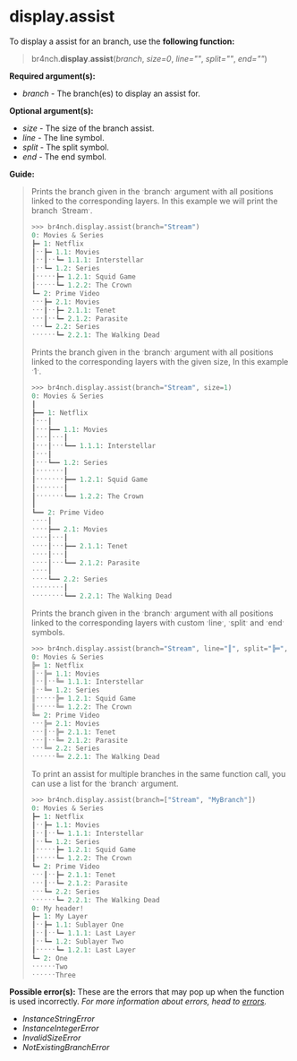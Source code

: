 # display.assist

To display a assist for an branch, use the **following function:**

> br4nch.**display**.**assist**(*branch*, *size=0*, *line=""*, *split=""*, *end=""*)

**Required argument(s):**

- *branch* - The branch(es) to display an assist for.

**Optional argument(s):**

- *size* - The size of the branch assist.
- *line* - The line symbol.
- *split* - The split symbol.
- *end* - The end symbol.

**Guide:**

> Prints the branch given in the ˑbranchˑ argument with all positions linked to the corresponding layers. In this example we will print the branch ˑStreamˑ.
>
> ```python
> >>> br4nch.display.assist(branch="Stream")
> 0: Movies & Series
> ┣━ 1: Netflix
> ┃ˑˑ┣━ 1.1: Movies
> ┃ˑˑ┃ˑˑ┗━ 1.1.1: Interstellar
> ┃ˑˑ┗━ 1.2: Series
> ┃ˑˑˑˑˑ┣━ 1.2.1: Squid Game
> ┃ˑˑˑˑˑ┗━ 1.2.2: The Crown
> ┗━ 2: Prime Video
> ˑˑˑ┣━ 2.1: Movies
> ˑˑˑ┃ˑˑ┣━ 2.1.1: Tenet
> ˑˑˑ┃ˑˑ┗━ 2.1.2: Parasite
> ˑˑˑ┗━ 2.2: Series
> ˑˑˑˑˑˑ┗━ 2.2.1: The Walking Dead
> ```
>
> Prints the branch given in the ˑbranchˑ argument with all positions linked to the corresponding layers with the given size, In this example ˑ1ˑ.
>
> ```python
> >>> br4nch.display.assist(branch="Stream", size=1)
> 0: Movies & Series
> ┃
> ┣━━ 1: Netflix
> ┃ˑˑˑ┃
> ┃ˑˑˑ┣━━ 1.1: Movies
> ┃ˑˑˑ┃ˑˑˑ┃
> ┃ˑˑˑ┃ˑˑˑ┗━━ 1.1.1: Interstellar
> ┃ˑˑˑ┃
> ┃ˑˑˑ┗━━ 1.2: Series
> ┃ˑˑˑˑˑˑˑ┃
> ┃ˑˑˑˑˑˑˑ┣━━ 1.2.1: Squid Game
> ┃ˑˑˑˑˑˑˑ┃
> ┃ˑˑˑˑˑˑˑ┗━━ 1.2.2: The Crown
> ┃
> ┗━━ 2: Prime Video
> ˑˑˑˑ┃
> ˑˑˑˑ┣━━ 2.1: Movies
> ˑˑˑˑ┃ˑˑˑ┃
> ˑˑˑˑ┃ˑˑˑ┣━━ 2.1.1: Tenet
> ˑˑˑˑ┃ˑˑˑ┃
> ˑˑˑˑ┃ˑˑˑ┗━━ 2.1.2: Parasite
> ˑˑˑˑ┃
> ˑˑˑˑ┗━━ 2.2: Series
> ˑˑˑˑˑˑˑˑ┃
> ˑˑˑˑˑˑˑˑ┗━━ 2.2.1: The Walking Dead
> ```
>
> Prints the branch given in the ˑbranchˑ argument with all positions linked to the corresponding layers with custom ˑlineˑ, ˑsplitˑ and ˑendˑ symbols.
>
> ```python
> >>> br4nch.display.assist(branch="Stream", line="║", split="╠═", end="╚═")
> 0: Movies & Series
> ╠═ 1: Netflix
> ║ˑˑ╠═ 1.1: Movies
> ║ˑˑ║ˑˑ╚═ 1.1.1: Interstellar
> ║ˑˑ╚═ 1.2: Series
> ║ˑˑˑˑˑ╠═ 1.2.1: Squid Game
> ║ˑˑˑˑˑ╚═ 1.2.2: The Crown
> ╚═ 2: Prime Video
> ˑˑˑ╠═ 2.1: Movies
> ˑˑˑ║ˑˑ╠═ 2.1.1: Tenet
> ˑˑˑ║ˑˑ╚═ 2.1.2: Parasite
> ˑˑˑ╚═ 2.2: Series
> ˑˑˑˑˑˑ╚═ 2.2.1: The Walking Dead
> ```
>
> To print an assist for multiple branches in the same function call, you can use a list for the ˑbranchˑ argument.
>
> ```python
> >>> br4nch.display.assist(branch=["Stream", "MyBranch"])
> 0: Movies & Series
> ┣━ 1: Netflix
> ┃ˑˑ┣━ 1.1: Movies
> ┃ˑˑ┃ˑˑ┗━ 1.1.1: Interstellar
> ┃ˑˑ┗━ 1.2: Series
> ┃ˑˑˑˑˑ┣━ 1.2.1: Squid Game
> ┃ˑˑˑˑˑ┗━ 1.2.2: The Crown
> ┗━ 2: Prime Video
> ˑˑˑ┃ˑˑ┣━ 2.1.1: Tenet
> ˑˑˑ┃ˑˑ┗━ 2.1.2: Parasite
> ˑˑˑ┗━ 2.2: Series
> ˑˑˑˑˑˑ┗━ 2.2.1: The Walking Dead
> 0: My header!
> ┣━ 1: My Layer
> ┃ˑˑ┣━ 1.1: Sublayer One
> ┃ˑˑ┃ˑˑ┗━ 1.1.1: Last Layer
> ┃ˑˑ┗━ 1.2: Sublayer Two
> ┃ˑˑˑˑˑ┗━ 1.2.1: Last Layer
> ┗━ 2: One
> ˑˑˑˑˑˑTwo
> ˑˑˑˑˑˑThree
> ```
>

**Possible error(s):**
These are the errors that may pop up when the function is used incorrectly.
*For more information about errors, head to [errors](../../guides/errors.md).*

- *InstanceStringError*
- *InstanceIntegerError*
- *InvalidSizeError*
- *NotExistingBranchError*

